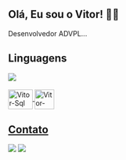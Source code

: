 ## Olá, Eu sou o Vitor! 🖖🏼

<p>Desenvolvedor ADVPL...</p>

## Linguagens

<div align="LEFT">
  <a href="https://github.com/vitormavancini">
  <img width="%" src="https://github-readme-stats.vercel.app/api?username=vitormavancini&show_icons=true&theme=nord&include_all_commits=true&count_private=true"/>
</div>
  
<div style="display: inline_block"><br>
  <img align="center" alt="Vitor-Sql" height="40" width="50" src="https://cdn.jsdelivr.net/gh/devicons/devicon/icons/microsoftsqlserver/microsoftsqlserver-plain-wordmark.svg">
  <img align="center" alt="Vitor-Sql" height="40" width="40" src="https://cdn.icon-icons.com/icons2/2107/PNG/512/file_type_advpl_icon_130762.png">
</div> 
 
 ## Contato
  
<div> 
  <a href="https://instagram.com/vitormavancini"          target="_blank"> <img src="https://img.shields.io/badge/-Instagram-%23E4405F?style=for-the-badge&logo=instagram&logoColor=white" target="_blank"></a> 
  <a href="https://www.linkedin.com/in/vitorlmavancini/"  target="_blank"> <img src="https://img.shields.io/badge/-LinkedIn-%230077B5?style=for-the-badge&logo=linkedin&logoColor=white"   target="_blank"></a> 
</div>
